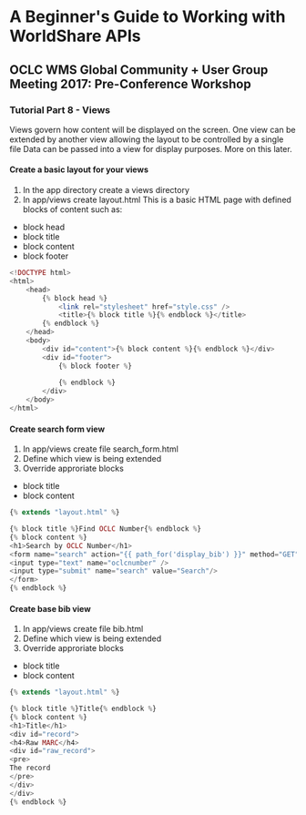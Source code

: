 # A Beginner's Guide to Working with WorldShare APIs
## OCLC WMS Global Community + User Group Meeting 2017: Pre-Conference Workshop
### Tutorial Part 8 - Views
Views govern how content will be displayed on the screen. 
One view can be extended by another view allowing the layout to be controlled by a single file
Data can be passed into a view for display purposes. More on this later.
#### Create a basic layout for your views
1. In the app directory create a views directory
2. In app/views create layout.html
This is a basic HTML page with defined blocks of content such as:
- block head
- block title
- block content
- block footer
```php
<!DOCTYPE html>
<html>
    <head>
        {% block head %}
            <link rel="stylesheet" href="style.css" />
            <title>{% block title %}{% endblock %}</title>
        {% endblock %}
    </head>
    <body>
        <div id="content">{% block content %}{% endblock %}</div>
        <div id="footer">
            {% block footer %}
                
            {% endblock %}
        </div>
    </body>
</html>
```
#### Create search form view
1. In app/views create file search_form.html
2. Define which view is being extended
3. Override approriate blocks
- block title
- block content
```php
{% extends "layout.html" %}

{% block title %}Find OCLC Number{% endblock %}
{% block content %}
<h1>Search by OCLC Number</h1>
<form name="search" action="{{ path_for('display_bib') }}" method="GET">
<input type="text" name="oclcnumber" />
<input type="submit" name="search" value="Search"/>
</form>
{% endblock %}
```
#### Create base bib view
1. In app/views create file bib.html
2. Define which view is being extended
3. Override approriate blocks
- block title
- block content
```php
{% extends "layout.html" %}

{% block title %}Title{% endblock %}
{% block content %}
<h1>Title</h1>
<div id="record">
<h4>Raw MARC</h4>
<div id="raw_record">
<pre>
The record
</pre>
</div>
</div>
{% endblock %}
```